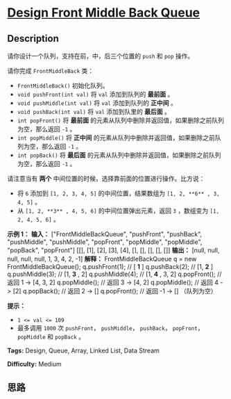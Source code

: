 # [Design Front Middle Back Queue][title]

## Description

请你设计一个队列，支持在前，中，后三个位置的 `push` 和 `pop` 操作。

请你完成 `FrontMiddleBack` 类：

  * `FrontMiddleBack()` 初始化队列。
  * `void pushFront(int val)` 将 `val` 添加到队列的 **最前面** 。
  * `void pushMiddle(int val)` 将 `val` 添加到队列的 **正中间** 。
  * `void pushBack(int val)` 将 `val` 添加到队里的 **最后面** 。
  * `int popFront()` 将 **最前面** 的元素从队列中删除并返回值，如果删除之前队列为空，那么返回 `-1` 。
  * `int popMiddle()` 将 **正中间** 的元素从队列中删除并返回值，如果删除之前队列为空，那么返回 `-1` 。
  * `int popBack()` 将 **最后面** 的元素从队列中删除并返回值，如果删除之前队列为空，那么返回 `-1` 。

请注意当有 **两个** 中间位置的时候，选择靠前面的位置进行操作。比方说：

  * 将 `6` 添加到 `[1, 2, 3, 4, 5]` 的中间位置，结果数组为 `[1, 2, **6** , 3, 4, 5]` 。
  * 从 `[1, 2, **3** , 4, 5, 6]` 的中间位置弹出元素，返回 `3` ，数组变为 `[1, 2, 4, 5, 6]` 。

**示例 1：**
            **输入：**    ["FrontMiddleBackQueue", "pushFront", "pushBack", "pushMiddle", "pushMiddle", "popFront", "popMiddle", "popMiddle", "popBack", "popFront"]    [[], [1], [2], [3], [4], [], [], [], [], []]    **输出：**    [null, null, null, null, null, 1, 3, 4, 2, -1]        **解释：**    FrontMiddleBackQueue q = new FrontMiddleBackQueue();    q.pushFront(1);   // [ **1** ]    q.pushBack(2);    // [1, **2** ]    q.pushMiddle(3);  // [1, **3** , 2]    q.pushMiddle(4);  // [1, **4** , 3, 2]    q.popFront();     // 返回 1 -> [4, 3, 2]    q.popMiddle();    // 返回 3 -> [4, 2]    q.popMiddle();    // 返回 4 -> [2]    q.popBack();      // 返回 2 -> []    q.popFront();     // 返回 -1 -> [] （队列为空）    

**提示：**

  * `1 <= val <= 109`
  * 最多调用 `1000` 次 `pushFront`， `pushMiddle`， `pushBack`， `popFront`， `popMiddle` 和 `popBack` 。


**Tags:** Design, Queue, Array, Linked List, Data Stream

**Difficulty:** Medium

## 思路

[title]: https://leetcode-cn.com/problems/design-front-middle-back-queue
